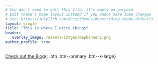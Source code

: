 ```yaml
---
# You don't need to edit this file, it's empty on purpose.
# Edit theme's home layout instead if you wanna make some changes
# See: https://jekyllrb.com/docs/themes/#overriding-theme-defaults
layout: single
title: "This is where I write things"
header:
   overlay_image: /assets/images/mapbanner2.png
author_profile: true
---
```


[Check out the Blog](/blog/index.md){: .btn .btn--primary .btn--x-large}